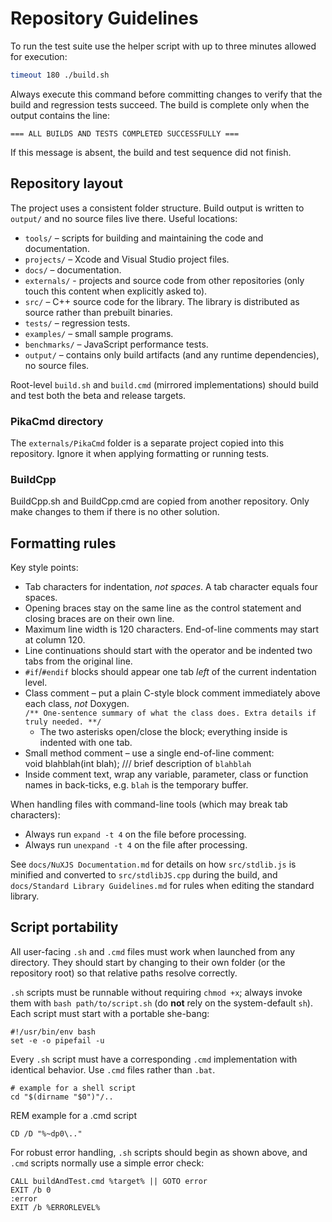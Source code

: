 # Repository Guidelines

To run the test suite use the helper script with up to three minutes allowed for execution:

```bash
timeout 180 ./build.sh
```

Always execute this command before committing changes to verify that the build and regression tests succeed. The build is complete only when the output contains the line:

```
=== ALL BUILDS AND TESTS COMPLETED SUCCESSFULLY ===
```

If this message is absent, the build and test sequence did not finish.

## Repository layout
The project uses a consistent folder structure. Build output is written to `output/` and no source files live there. Useful locations:

- `tools/` – scripts for building and maintaining the code and documentation.
- `projects/` – Xcode and Visual Studio project files.
- `docs/` – documentation.
- `externals/` - projects and source code from other repositories (only touch this content when explicitly asked to).
- `src/` – C++ source code for the library. The library is distributed as source rather than prebuilt binaries.
- `tests/` – regression tests.
- `examples/` – small sample programs.
- `benchmarks/` – JavaScript performance tests.
- `output/` – contains only build artifacts (and any runtime dependencies), no source files.

Root-level `build.sh` and `build.cmd` (mirrored implementations) should build and test both the beta and release targets.

### PikaCmd directory
The `externals/PikaCmd` folder is a separate project copied into this repository. Ignore it when applying formatting or running tests.

### BuildCpp
BuildCpp.sh and BuildCpp.cmd are copied from another repository. Only make changes to them if there is no other solution.

## Formatting rules
Key style points:
- Tab characters for indentation, *not spaces*. A tab character equals four spaces.
- Opening braces stay on the same line as the control statement and closing braces are on their own line.
- Maximum line width is 120 characters. End-of-line comments may start at column 120.
- Line continuations should start with the operator and be indented two tabs from the original line.
- `#if`/`#endif` blocks should appear one tab *left* of the current indentation level.
- Class comment – put a plain C-style block comment immediately above each class, *not* Doxygen.  
       ```
       /**
               One-sentence summary of what the class does.
               Extra details if truly needed.
       **/
       ```
	* The two asterisks open/close the block; everything inside is indented with one tab.  
- Small method comment – use a single end-of-line comment:  
	void blahblah(int blah);	/// brief description of `blahblah`
- Inside comment text, wrap any variable, parameter, class or function names in back-ticks, e.g. `blah` is the temporary buffer.

When handling files with command-line tools (which may break tab characters):
- Always run `expand -t 4` on the file before processing.
- Always run `unexpand -t 4` on the file after processing.

See `docs/NuXJS Documentation.md` for details on how `src/stdlib.js` is minified and converted to `src/stdlibJS.cpp` during the build, and `docs/Standard Library Guidelines.md` for rules when editing the standard library.

## Script portability
All user-facing `.sh` and `.cmd` files must work when launched from any directory. They should start by changing to their own folder (or the repository root) so that relative paths resolve correctly.

`.sh` scripts must be runnable without requiring `chmod +x`; always invoke them with `bash path/to/script.sh` (do
**not** rely on the system-default `sh`).  Each script must start with a portable she-bang:

```
#!/usr/bin/env bash
set -e -o pipefail -u
```

Every `.sh` script must have a corresponding `.cmd` implementation with identical behavior. Use `.cmd` files rather than `.bat`.

```
# example for a shell script
cd "$(dirname "$0")"/..
```

REM example for a .cmd script  
```
CD /D "%~dp0\.."
```

For robust error handling, `.sh` scripts should begin as shown above, and `.cmd` scripts normally use a simple error check:

```
CALL buildAndTest.cmd %target% || GOTO error
EXIT /b 0
:error
EXIT /b %ERRORLEVEL%
```
